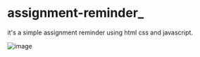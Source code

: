 # assignment-reminder_
it's a simple assignment reminder using  html css and javascript.

![image](https://github.com/user-attachments/assets/032b6c3d-cb68-4cd6-b73d-d05384823428)
